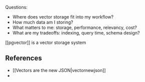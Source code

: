 Questions:
- Where does vector storage fit into my workflow?
- How much data am I storing?
- What matters to me: storage, performance, relevancy, cost?
- What are my tradeoffs: indexing, query time, schema design?

[[pgvector]] is a vector storage system


## References

* [[Vectors are the new JSON|vectornewjson]]
* 
